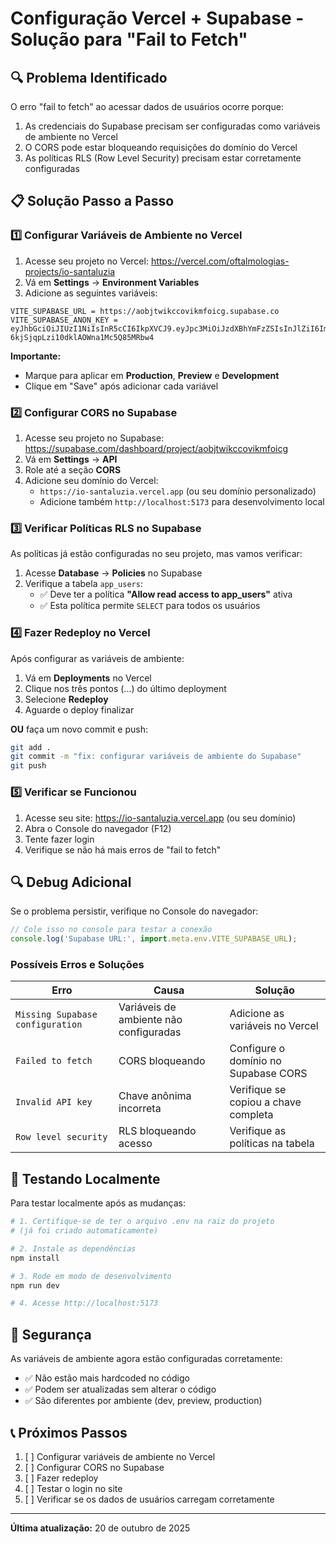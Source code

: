 # Configuração Vercel + Supabase - Solução para "Fail to Fetch"

## 🔍 Problema Identificado

O erro "fail to fetch" ao acessar dados de usuários ocorre porque:

1. As credenciais do Supabase precisam ser configuradas como variáveis de ambiente no Vercel
2. O CORS pode estar bloqueando requisições do domínio do Vercel
3. As políticas RLS (Row Level Security) precisam estar corretamente configuradas

## 📋 Solução Passo a Passo

### 1️⃣ Configurar Variáveis de Ambiente no Vercel

1. Acesse seu projeto no Vercel: https://vercel.com/oftalmologias-projects/io-santaluzia
2. Vá em **Settings** → **Environment Variables**
3. Adicione as seguintes variáveis:

```
VITE_SUPABASE_URL = https://aobjtwikccovikmfoicg.supabase.co
VITE_SUPABASE_ANON_KEY = eyJhbGciOiJIUzI1NiIsInR5cCI6IkpXVCJ9.eyJpc3MiOiJzdXBhYmFzZSIsInJlZiI6ImFvYmp0d2lrY2NvdmlrbWZvaWNnIiwicm9sZSI6ImFub24iLCJpYXQiOjE3NTQ1NzQ1MDksImV4cCI6MjA3MDE1MDUwOX0.eEBwMUzQxO-6kjSjqpLzi10dklAOWna1Mc5Q85MRbw4
```

**Importante:** 
- Marque para aplicar em **Production**, **Preview** e **Development**
- Clique em "Save" após adicionar cada variável

### 2️⃣ Configurar CORS no Supabase

1. Acesse seu projeto no Supabase: https://supabase.com/dashboard/project/aobjtwikccovikmfoicg
2. Vá em **Settings** → **API**
3. Role até a seção **CORS**
4. Adicione seu domínio do Vercel:
   - `https://io-santaluzia.vercel.app` (ou seu domínio personalizado)
   - Adicione também `http://localhost:5173` para desenvolvimento local

### 3️⃣ Verificar Políticas RLS no Supabase

As políticas já estão configuradas no seu projeto, mas vamos verificar:

1. Acesse **Database** → **Policies** no Supabase
2. Verifique a tabela `app_users`:
   - ✅ Deve ter a política **"Allow read access to app_users"** ativa
   - ✅ Esta política permite `SELECT` para todos os usuários

### 4️⃣ Fazer Redeploy no Vercel

Após configurar as variáveis de ambiente:

1. Vá em **Deployments** no Vercel
2. Clique nos três pontos (...) do último deployment
3. Selecione **Redeploy**
4. Aguarde o deploy finalizar

**OU** faça um novo commit e push:

```bash
git add .
git commit -m "fix: configurar variáveis de ambiente do Supabase"
git push
```

### 5️⃣ Verificar se Funcionou

1. Acesse seu site: https://io-santaluzia.vercel.app (ou seu domínio)
2. Abra o Console do navegador (F12)
3. Tente fazer login
4. Verifique se não há mais erros de "fail to fetch"

## 🔍 Debug Adicional

Se o problema persistir, verifique no Console do navegador:

```javascript
// Cole isso no console para testar a conexão
console.log('Supabase URL:', import.meta.env.VITE_SUPABASE_URL);
```

### Possíveis Erros e Soluções

| Erro | Causa | Solução |
|------|-------|---------|
| `Missing Supabase configuration` | Variáveis de ambiente não configuradas | Adicione as variáveis no Vercel |
| `Failed to fetch` | CORS bloqueando | Configure o domínio no Supabase CORS |
| `Invalid API key` | Chave anônima incorreta | Verifique se copiou a chave completa |
| `Row level security` | RLS bloqueando acesso | Verifique as políticas na tabela |

## 📱 Testando Localmente

Para testar localmente após as mudanças:

```bash
# 1. Certifique-se de ter o arquivo .env na raiz do projeto
# (já foi criado automaticamente)

# 2. Instale as dependências
npm install

# 3. Rode em modo de desenvolvimento
npm run dev

# 4. Acesse http://localhost:5173
```

## 🔐 Segurança

As variáveis de ambiente agora estão configuradas corretamente:
- ✅ Não estão mais hardcoded no código
- ✅ Podem ser atualizadas sem alterar o código
- ✅ São diferentes por ambiente (dev, preview, production)

## 📞 Próximos Passos

1. [ ] Configurar variáveis de ambiente no Vercel
2. [ ] Configurar CORS no Supabase
3. [ ] Fazer redeploy
4. [ ] Testar o login no site
5. [ ] Verificar se os dados de usuários carregam corretamente

---

**Última atualização:** 20 de outubro de 2025

